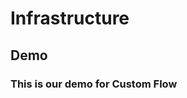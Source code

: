 # Infrastructure

## Demo

### This is our demo for Custom Flow

<CustomFlow :nodes="nodes" :edges="edges" />

<script setup>
import { ref } from "vue";
import { Background } from "@vue-flow/background";
import { Position, MarkerType } from "@vue-flow/core";

const edges = ref([
  {
    id: "e1-2",
    source: "1",
    target: "2",
    sourceHandle: "1bottoms",
    targetHandle: "2topt",
    animated: true,
    label: "HTTP Request",
    labelBgStyle: { fill: "orange" },
    markerEnd: MarkerType.ArrowClosed,
    type: "smoothstep",
  },
  {
    id: "e1-3",
    source: "1",
    target: "3",
    animated: true,
    label: "HTTP Request",
    labelBgStyle: { fill: "orange" },
    markerEnd: MarkerType.ArrowClosed,
    type: "smoothstep",
  },
  {
    id: "e2-2a",
    source: "2",
    target: "2a",
    sourceHandle: "2tops",
    targetHandle: "2abottomt",
    animated: true,
    label: "HTTP Request",
    labelBgStyle: { fill: "orange" },
    markerEnd: MarkerType.ArrowClosed,
    type: "smoothstep",
  },
   {
    id: "e2a-2a1",
    source: "2a",
    target: "2a1",
    sourceHandle: "2tops",
    targetHandle: "2bottomt",
    animated: true,
    label: "http request",
    labelBgStyle: { fill: "orange" },
    markerEnd: MarkerType.ArrowClosed,
    type: "smoothstep",
    },
   {
    id: "e2a-2a1",
    source: "2a",
    target: "2a1",
    sourceHandle: "2arights",
    targetHandle: "2a1rightt",
    animated: true,
    label: "http request",
    labelBgStyle: { fill: "orange" },
    markerEnd: MarkerType.ArrowClosed,
    type: "smoothstep",
    },
   {
    id: "e2a-2",
    source: "2a",
    target: "2",
    sourceHandle: "2arights",
    targetHandle: "2rightt",
    animated: true,
    label: "http request",
    labelBgStyle: { fill: "orange" },
    markerEnd: MarkerType.ArrowClosed,
    type: "smoothstep",
    },
  // {
  //   id: "e2a1-2",
  //   source: "2a1",
  //   target: "2",
  //   sourceHandle: "2a1bottoms",
  //   targetHandle: "2bottomt",
  //   animated: true,
  //   // label: "HTTP Request",
  //   labelBgStyle: { fill: "orange" },
  //   markerEnd: MarkerType.ArrowClosed,
  //   type: "smoothstep",
  // },
   {
    id: "e2a1-2",
    source: "2a1",
    target: "2",
    sourceHandle: "2a1lefts",
    targetHandle: "2leftt",
    animated: true,
    // label: "HTTP Request",
    labelBgStyle: { fill: "orange" },
    markerEnd: MarkerType.ArrowClosed,
    type: "smoothstep",
  },
  //  {
  //   id: "e2-3",
  //   source: "2",
  //   target: "3",
  //   sourceHandle: "2bottoms",
  //   targetHandle: "3bottomt",
  //   animated: true,
  //   label: "HTTP Request",
  //   labelBgStyle: { fill: "orange" },
  //   markerEnd: MarkerType.ArrowClosed,
  //   type: "smoothstep",
  // },
   {
    id: "e2a1-3",
    source: "2a1",
    target: "3",
    sourceHandle: "2a1rights",
    targetHandle: "3rightt",
    animated: true,
    label: "HTTP Request",
    labelBgStyle: { fill: "orange" },
    markerEnd: MarkerType.ArrowClosed,
    type: "smoothstep",
  },
  {
    id: 'e9-10',
    source: '9',
    target: '9a',
    sourceHandle: '9-target',
    type: 'custom',
    animated: true,
    label: "HTTP Request Custom",
    labelBgStyle: { fill: "yellow", width: 115 },
    markerEnd: {
      type: MarkerType.ArrowClosed,
      color: 'green',
    },
  },
  {
    id: 'e9a-9b',
    source: '9a',
    target: '9b',
    type: 'custom',
    animated: true,
    label: "HTTP Request Custom",
    labelBgStyle: { fill: "yellow", width: 115 },
    markerEnd: {
      type: MarkerType.ArrowClosed,
      color: 'green',
    },
  },
  {
    id: 'e9b-9',
    source: '9b',
    target: '9',
    targetHandle: '9-source',
    type: 'custom',
    animated: true,
    label: "HTTP Request Custom",
    labelBgStyle: { fill: "yellow", width: 115 },
    markerEnd: {
      type: MarkerType.ArrowClosed,
      color: 'green',
    },
  },
  {
    id: 'e1-9',
    source: '1',
    target: '9',
    targetHandle: '9-target',
    sourceHandle: "1rights",
    type: 'custom',
    animated: true,
    label: "HTTP Request Custom",
    labelBgStyle: { fill: "yellow", width: 115 },
    markerEnd: {
      type: MarkerType.ArrowClosed,
      color: 'green',
    },
  },
  {
    id: 'e9-3',
    source: '9',
    target: '3',
    targetHandle: '3bottomt',
    sourceHandle: "9-source",
    type: 'custom',
    animated: true,
    label: "HTTP Request Custom",
    labelBgStyle: { fill: "yellow", width: 115 },
    markerEnd: {
      type: MarkerType.ArrowClosed,
      color: 'green',
    },
  },
]);

const nodes = ref([
  {
    id: "9",
    position: { x: 400, y: 0 },
    label: "Custom",
    type: "group",
    class: "grad-green",
    style: {
      width: "400px",
      height: "400px",
    },
    data: {
      imgSrc: "/logo-black.svg"
    }
  },
  {
    id: '9a',
    label: 'Child a',
    class: "grad",
    type: "group",
    position: { x: 150, y: 70 },
    parentNode: '9',
    data: {
      imgSrc: "/logo-black.svg"
    }

  },
  {
    id: '9b',
    label: 'Child b',
    class: "grad",
    position: { x: 15, y: 220 },
    parentNode: '9',
    type: "group",
    data: {
      imgSrc: "/logo-black.svg"
    }
  },
  {
    id: "1",
    position: { x: 0, y: 0 },
    label: "Server",
    type: "custom",
    class: "grad",
    style: {
      width: "200px",
      height: "100px",
    },
    data: {
      imgSrc: "/logo-black.svg"
    }
  },
  {
    id: "2",
    class: "grad-green",
    position: { x: -350, y: 250 },
    label: "Web Site",
    type: "custom",
    style: {
      backgroundColor: "rgba(16, 185, 129, 0.5)",
      width: "300px",
      height: "400px",
    },
    data: {
      imgSrc: "/logo-black.svg"
    }
  },
  {
    id: "2a",
    class: "grad",
    position: { x: 50, y: 100 },
    label: "child",
    parentNode: "2",
    type: "custom",
    style: {
      width: "200px",
      height: "100px",
    },
    data: {
      imgSrc: "/logo-black.svg"
    }
  },
  {
    id: "2a1",
    class: "grad",
    position: { x: 50, y: 250 },
    label: "child",
    parentNode: "2",
    type: "custom",
            style: {
      width: "200px",
      height: "100px",
    },
    data: {
      imgSrc: "/logo-black.svg"
    }
  },
  {
    id: "3",
    class: "grad",
    position: { x: 150, y: 250 },
    label: "Game",
    type: "custom",
      style: {
      width: "200px",
      height: "100px",
    },
    data: {
      imgSrc: "/logo-black.svg"
    }
  },

]);

</script>

